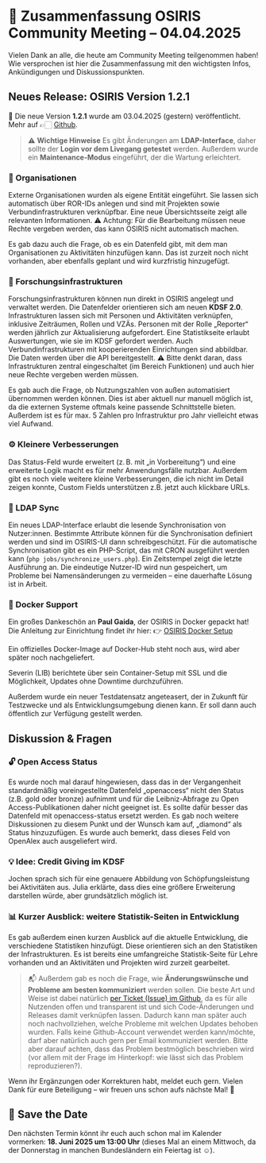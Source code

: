 # 📝 Zusammenfassung OSIRIS Community Meeting – 04.04.2025

Vielen Dank an alle, die heute am Community Meeting teilgenommen haben!
Wie versprochen ist hier die Zusammenfassung mit den wichtigsten Infos, Ankündigungen und Diskussionspunkten.

## Neues Release: OSIRIS Version 1.2.1

📢 Die neue Version **1.2.1** wurde am 03.04.2025 (gestern) veröffentlicht. Mehr auf 👉🏻 [Github](https://github.com/OSIRIS-Solutions/osiris/releases/tag/v1.4.1).

> ⚠️ **Wichtige Hinweise**
> Es gibt Änderungen am **LDAP-Interface**, daher sollte der **Login vor dem Livegang getestet** werden. Außerdem wurde ein **Maintenance-Modus** eingeführt, der die Wartung erleichtert.

### 🏢 Organisationen

Externe Organisationen wurden als eigene Entität eingeführt. Sie lassen sich automatisch über ROR-IDs anlegen und sind mit Projekten sowie Verbundinfrastrukturen verknüpfbar. Eine neue Übersichtsseite zeigt alle relevanten Informationen. ⚠️ Achtung: Für die Bearbeitung müssen neue Rechte vergeben werden, das kann OSIRIS nicht automatisch machen.

Es gab dazu auch die Frage, ob es ein Datenfeld gibt, mit dem man Organisationen zu Aktivitäten hinzufügen kann. Das ist zurzeit noch nicht vorhanden, aber ebenfalls geplant und wird kurzfristig hinzugefügt.

### 🧪 Forschungsinfrastrukturen

Forschungsinfrastrukturen können nun direkt in OSIRIS angelegt und verwaltet werden. Die Datenfelder orientieren sich am neuen **KDSF 2.0**. Infrastrukturen lassen sich mit Personen und Aktivitäten verknüpfen, inklusive Zeiträumen, Rollen und VZÄs. Personen mit der Rolle „Reporter“ werden jährlich zur Aktualisierung aufgefordert. Eine Statistikseite erlaubt Auswertungen, wie sie im KDSF gefordert werden. Auch Verbundinfrastrukturen mit kooperierenden Einrichtungen sind abbildbar. Die Daten werden über die API bereitgestellt. ⚠️ Bitte denkt daran, dass Infrastrukturen zentral eingeschaltet (im Bereich Funktionen) und auch hier neue Rechte vergeben werden müssen.

Es gab auch die Frage, ob Nutzungszahlen von außen automatisiert übernommen werden können. Dies ist aber aktuell nur manuell möglich ist, da die externen Systeme oftmals keine passende Schnittstelle bieten. Außerdem ist es für max. 5 Zahlen pro Infrastruktur pro Jahr vielleicht etwas viel Aufwand.

### ⚙️ Kleinere Verbesserungen

Das Status-Feld wurde erweitert (z. B. mit „in Vorbereitung“) und eine erweiterte Logik macht es für mehr Anwendungsfälle nutzbar. Außerdem gibt es noch viele weitere kleine Verbesserungen, die ich nicht im Detail zeigen konnte, Custom Fields unterstützen z.B. jetzt auch klickbare URLs.

### 🔐 LDAP Sync

Ein neues LDAP-Interface erlaubt die lesende Synchronisation von Nutzer:innen. Bestimmte Attribute können für die Synchronisation definiert werden und sind im OSIRIS-UI dann schreibgeschützt. Für die automatische Synchronisation gibt es ein PHP-Script, das mit CRON ausgeführt werden kann (`php jobs/synchronize_users.php`). Ein Zeitstempel zeigt die letzte Ausführung an. Die eindeutige Nutzer-ID wird nun gespeichert, um Probleme bei Namensänderungen zu vermeiden – eine dauerhafte Lösung ist in Arbeit.

### 🐳 Docker Support

Ein großes Dankeschön an **Paul Gaida**, der OSIRIS in Docker gepackt hat! Die Anleitung zur Einrichtung findet ihr hier: 👉 [OSIRIS Docker Setup](https://github.com/OSIRIS-Solutions/osiris/blob/master/docker.md)

Ein offizielles Docker-Image auf Docker-Hub steht noch aus, wird aber später noch nachgeliefert.

Severin (LIB) berichtete über sein Container-Setup mit SSL und die Möglichkeit, Updates ohne Downtime durchzuführen.

Außerdem wurde ein neuer Testdatensatz angeteasert, der in Zukunft für Testzwecke und als Entwicklungsumgebung dienen kann. Er soll dann auch öffentlich zur Verfügung gestellt werden.

## Diskussion & Fragen

### 🔓 Open Access Status

Es wurde noch mal darauf hingewiesen, dass das in der Vergangenheit standardmäßig voreingestellte Datenfeld „openaccess“ nicht den Status (z.B. gold oder bronze) aufnimmt und für die Leibniz-Abfrage zu Open Access-Publikationen daher nicht geeignet ist. Es sollte dafür besser das Datenfeld mit openaccess-status ersetzt werden. Es gab noch weitere Diskussionen zu diesem Punkt und der Wunsch kam auf, „diamond“ als Status hinzuzufügen. Es wurde auch bemerkt, dass dieses Feld von OpenAlex auch ausgeliefert wird.

### 💡 Idee: Credit Giving im KDSF

Jochen sprach sich für eine genauere Abbildung von Schöpfungsleistung bei Aktivitäten aus. Julia erklärte, dass dies eine größere Erweiterung darstellen würde, aber grundsätzlich möglich ist.

### 📊 Kurzer Ausblick: weitere Statistik-Seiten in Entwicklung

Es gab außerdem einen kurzen Ausblick auf die aktuelle Entwicklung, die verschiedene Statistiken hinzufügt. Diese orientieren sich an den Statistiken der Infrastrukturen. Es ist bereits eine umfangreiche Statistik-Seite für Lehre vorhanden und an Aktivitäten und Projekten wird zurzeit gearbeitet.

> 📬 Außerdem gab es noch die Frage, wie **Änderungswünsche und Probleme am besten kommuniziert** werden sollen. Die beste Art und Weise ist dabei natürlich [per Ticket (Issue) im Github](https://github.com/OSIRIS-Solutions/osiris/issues), da es für alle Nutzenden offen und transparent ist und sich Code-Änderungen und Releases damit verknüpfen lassen. Dadurch kann man später auch noch nachvollziehen, welche Probleme mit welchen Updates behoben wurden. Falls keine Github-Account verwendet werden kann/möchte, darf aber natürlich auch gern per Email kommuniziert werden. Bitte aber darauf achten, dass das Problem bestmöglich beschrieben wird (vor allem mit der Frage im Hinterkopf: wie lässt sich das Problem reproduzieren?).

Wenn ihr Ergänzungen oder Korrekturen habt, meldet euch gern. Vielen Dank für eure Beteiligung – wir freuen uns schon aufs nächste Mal! 🙌

## 📅 Save the Date

Den nächsten Termin könnt ihr euch auch schon mal im Kalender vormerken: **18. Juni 2025 um 13:00 Uhr** (dieses Mal an einem Mittwoch, da der Donnerstag in manchen Bundesländern ein Feiertag ist ☺️).


